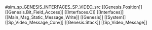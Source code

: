 #sim_sp_GENESIS_INTERFACES_SP_VIDEO_src
[[Genesis.Position]]
[[Genesis.Bit_Field_Access]]
[[Interfaces.C]]
[[Interfaces]]
[[Main_Msg_Static_Message_Write]]
[[Genesis]]
[[System]]
[[Sp_Video_Message_Conv]]
[[Genesis.Stack]]
[[Sp_Video_Message]]
